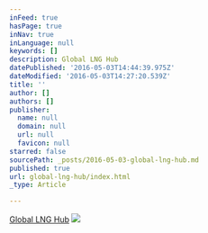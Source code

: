 ```yaml
---
inFeed: true
hasPage: true
inNav: true
inLanguage: null
keywords: []
description: Global LNG Hub
datePublished: '2016-05-03T14:44:39.975Z'
dateModified: '2016-05-03T14:27:20.539Z'
title: ''
author: []
authors: []
publisher:
  name: null
  domain: null
  url: null
  favicon: null
starred: false
sourcePath: _posts/2016-05-03-global-lng-hub.md
published: true
url: global-lng-hub/index.html
_type: Article

---
```

[Global LNG Hub][0]
![](https://the-grid-user-content.s3-us-west-2.amazonaws.com/4f458c4f-02fd-43b1-af2f-f7540ac7846a.jpg)

[0]: www.globallnghub.com